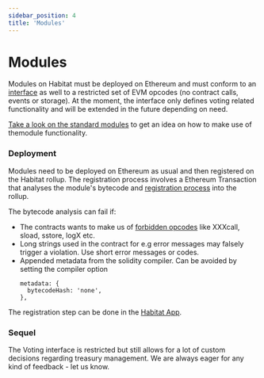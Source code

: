 ```yaml
---
sidebar_position: 4
title: 'Modules'
---
```


# Modules

Modules on Habitat must be deployed on Ethereum and must conform to an [interface](https://github.com/0xHabitat/habitat/blob/ca68c05614a7b74c48bfd5b5d2d7c11f7d21bf16/src/rollup/contracts/IModule.sol#L5) as well to a restricted set of EVM opcodes (no contract calls, events or storage).
At the moment, the interface only defines voting related functionality and will be extended in the future depending on need.

[Take a look on the standard modules](https://github.com/0xHabitat/habitat/tree/master/src/rollup/contracts/modules) to get an idea on how to make use of themodule functionality.


### Deployment

Modules need to be deployed on Ethereum as usual and then registered on the Habitat rollup.
The registration process involves a Ethereum Transaction that analyses the module's bytecode and [registration process](https://github.com/0xHabitat/habitat/blob/ca68c05614a7b74c48bfd5b5d2d7c11f7d21bf16/src/rollup/contracts/HabitatModule.sol#L120) into the rollup.

The bytecode analysis can fail if:
- The contracts wants to make us of [forbidden opcodes](https://github.com/0xHabitat/habitat/blob/ca68c05614a7b74c48bfd5b5d2d7c11f7d21bf16/src/rollup/contracts/HabitatModule.sol#L35)
  like XXXcall, sload, sstore, logX etc.
- Long strings used in the contract for e.g error messages may falsely trigger a violation. Use short error messages or codes.
- Appended metadata from the solidity compiler. Can be avoided by setting the compiler option
  ```
  metadata: {
    bytecodeHash: 'none',
  },
  ```

The registration step can be done in the [Habitat App](https://0xhabitat.org/app/#habitat-tools).


### Sequel

The Voting interface is restricted but still allows for a lot of custom decisions regarding treasury management.
We are always eager for any kind of feedback - let us know.